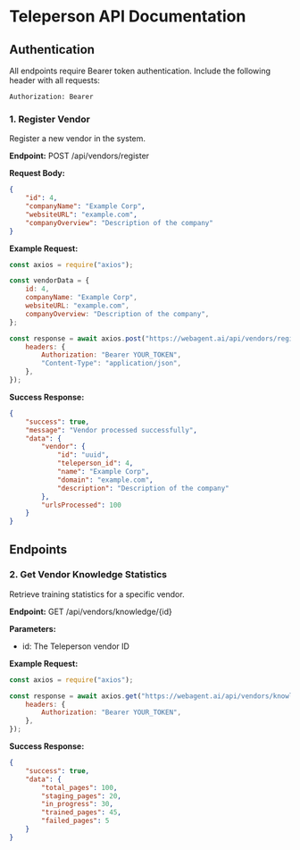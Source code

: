 # Teleperson API Documentation

## Authentication

All endpoints require Bearer token authentication. Include the following header with all requests:

```
Authorization: Bearer
```

### 1. Register Vendor

Register a new vendor in the system.

**Endpoint:** POST /api/vendors/register

**Request Body:**

```json
{
    "id": 4,
    "companyName": "Example Corp",
    "websiteURL": "example.com",
    "companyOverview": "Description of the company"
}
```

**Example Request:**

```javascript
const axios = require("axios");

const vendorData = {
    id: 4,
    companyName: "Example Corp",
    websiteURL: "example.com",
    companyOverview: "Description of the company",
};

const response = await axios.post("https://webagent.ai/api/vendors/register", vendorData, {
    headers: {
        Authorization: "Bearer YOUR_TOKEN",
        "Content-Type": "application/json",
    },
});
```

**Success Response:**

```json
{
    "success": true,
    "message": "Vendor processed successfully",
    "data": {
        "vendor": {
            "id": "uuid",
            "teleperson_id": 4,
            "name": "Example Corp",
            "domain": "example.com",
            "description": "Description of the company"
        },
        "urlsProcessed": 100
    }
}
```

## Endpoints

### 2. Get Vendor Knowledge Statistics

Retrieve training statistics for a specific vendor.

**Endpoint:** GET /api/vendors/knowledge/{id}

**Parameters:**

-   id: The Teleperson vendor ID

**Example Request:**

```javascript
const axios = require("axios");

const response = await axios.get("https://webagent.ai/api/vendors/knowledge/123", {
    headers: {
        Authorization: "Bearer YOUR_TOKEN",
    },
});
```

**Success Response:**

```json
{
    "success": true,
    "data": {
        "total_pages": 100,
        "staging_pages": 20,
        "in_progress": 30,
        "trained_pages": 45,
        "failed_pages": 5
    }
}
```
